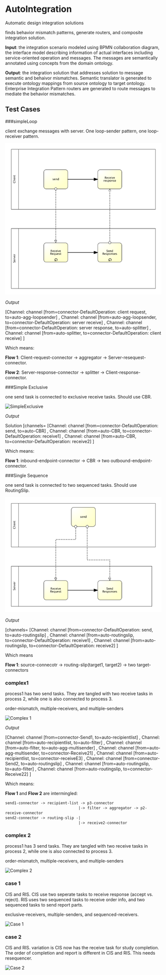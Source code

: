 AutoIntegration
===============

Automatic design integration solutions

finds behavior mismatch patterns, generate routers, and composite integration solution.

**Input**: the integration scenario modeled using BPMN collaboration diagram, the interface model describing information of actual interfaces including service-oriented operation and messages. The messages are semantically annotated using concepts from the domain ontology.

**Output**: the integration solution that addresses solution to message semantic and behaivor mismatches. Semantic translator is generated to execute ontology mappings from source ontology to target ontology. Enterprise Integration Pattern routers are generated to route messages to mediate the behavior mismatches.


Test Cases
---------------

###simpleLoop

client exchange messages with server. One loop-sender pattern, one loop-receiver pattern.

![SimpleLoop](/cases/SimpleLoop.png)

_Output_

[Channel: channel [from=connector-DefaultOperation: client request, to=auto-agg-loopsender]
, Channel: channel [from=auto-agg-loopsender, to=connector-DefaultOperation: server receive]
, Channel: channel [from=connector-DefaultOperation: server response, to=auto-splitter]
, Channel: channel [from=auto-splitter, to=connector-DefaultOperation: client receive]
]

Which means:

__Flow 1__: Client-request-connector -> aggregator -> Server-resequest-connector.

__Flow 2__: Server-response-connector -> splitter -> Client-response-connector.


###Simple Exclusive

one send task is connected to exclusive receive tasks. Should use CBR.

![SimpleExclusive](http://photo.yupoo.com/jjfd/Dlv9Kvwu/medish.jpg)

_Output_

Solution [channels=
[Channel: channel [from=connector-DefaultOperation: send, to=auto-CBR]
, Channel: channel [from=auto-CBR, to=connector-DefaultOperation: receive1]
, Channel: channel [from=auto-CBR, to=connector-DefaultOperation: receive2]
]

Which means:

__Flow 1__: inbound-endpoint-connector -> CBR -> two outbound-endpoint-connector.

###Single Sequence

one send task is connected to two sequenced tasks. Should use RoutingSlip.

![SimpleSequence](/cases/SimpleSequence.png)

_Output_

[channels=
[Channel: channel [from=connector-DefaultOperation: send, to=auto-routingslip]
, Channel: channel [from=auto-routingslip, to=connector-DefaultOperation: receive1]
, Channel: channel [from=auto-routingslip, to=connector-DefaultOperation: receive2]
]

Which means

__Flow 1__: source-connecotr -> routing-slip(target1, target2) -> two target-connectors

### complex1

process1 has two send tasks. They are tangled with two receive tasks in process 2, while one is also connected to process 3.

order-mismatch, multiple-receivers, and multiple-senders

![Complex 1](http://photo.yupoo.com/jjfd/Dlv9LoBE/medish.jpg)

_Output_

[Channel: channel [from=connector-Send1, to=auto-recipientlist]
, Channel: channel [from=auto-recipientlist, to=auto-filter]
, Channel: channel [from=auto-filter, to=auto-agg-multisender]
, Channel: channel [from=auto-agg-multisender, to=connector-Receive21]
, Channel: channel [from=auto-recipientlist, to=connector-receiveE3]
, Channel: channel [from=connector-Send2, to=auto-routingslip]
, Channel: channel [from=auto-routingslip, to=auto-filter]
, Channel: channel [from=auto-routingslip, to=connector-Receive22]
]

Which means:

__Flow 1__ and __Flow 2__ are intermingled: 

    send1-connector -> recipient-list -> p3-connector
                                     |-> filter -> aggregator -> p2-receive-connector
    send2-connector -> routing-slip -|
                                     |-> receive2-connector  


### complex 2

process1 has 3 send tasks. They are tangled with two receive tasks in process 2, while one is also connected to process 3.

order-mismatch, multiple-receivers, and multiple-senders

![Complex 2](http://photo.yupoo.com/jjfd/Dlv9L5tX/medish.jpg)

### case 1

CIS and RIS. CIS use two seperate tasks to receive response (accept vs. reject). RIS uses two sequenced tasks to receive order info, and two sequenced tasks to send report parts.

exclusive-receivers, multiple-senders, and sequenced-receivers.

![Case 1](http://photo.yupoo.com/jjfd/Dlv9KvKu/medish.jpg)

### case 2

CIS and RIS. variation is CIS now has the receive task for study completion. The order of completion and report is different in CIS and RIS. This needs resequencer.

![Case 2](http://photo.yupoo.com/jjfd/DlvcqqOS/medish.jpg)



